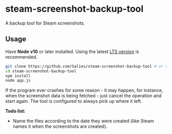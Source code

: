 # steam-screenshot-backup-tool
A backup tool for Steam screenshots.

## Usage
Have **Node v10** or later installed. Using the latest [LTS version](https://nodejs.org/en/download/) is recommended.
```bash
git clone https://github.com/Salies/steam-screenshot-backup-tool # or download the zip
cd steam-screenshot-backup-tool
npm install
node app.js
```

If the program ever crashes for some reason - it may happen, for instance, when the screenshot data is being fetched - just cancel the operation and start again. The tool is configured to always pick up where it left.

**Todo list:**
* Name the files according to the date they were created (like Steam names it when the screenshots are created).
